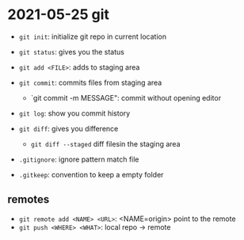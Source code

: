 # 2021-05-25 git

- `git init`: initialize git repo in current location
- `git status`: gives you the status
- `git add <FILE>`: adds <FILE> to staging area
- `git commit`: commits files from staging area
    - `git commit -m MESSAGE": commit without opening editor

- `git log`: show you commit history
- `git diff`: gives you difference
    - `git diff --staged` diff filesin the staging area
   
- `.gitignore`: ignore pattern match file
- `.gitkeep`: convention to keep a empty folder

## remotes

- `git remote add <NAME> <URL>`: <NAME=origin> point to the remote
- `git push <WHERE> <WHAT>`: local repo -> remote

